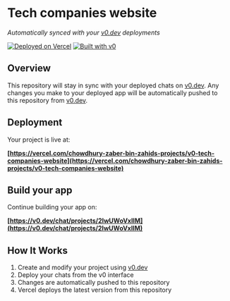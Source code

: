 # Tech companies website

*Automatically synced with your [v0.dev](https://v0.dev) deployments*

[![Deployed on Vercel](https://img.shields.io/badge/Deployed%20on-Vercel-black?style=for-the-badge&logo=vercel)](https://vercel.com/chowdhury-zaber-bin-zahids-projects/v0-tech-companies-website)
[![Built with v0](https://img.shields.io/badge/Built%20with-v0.dev-black?style=for-the-badge)](https://v0.dev/chat/projects/2IwUWoVxlIM)

## Overview

This repository will stay in sync with your deployed chats on [v0.dev](https://v0.dev).
Any changes you make to your deployed app will be automatically pushed to this repository from [v0.dev](https://v0.dev).

## Deployment

Your project is live at:

**[https://vercel.com/chowdhury-zaber-bin-zahids-projects/v0-tech-companies-website](https://vercel.com/chowdhury-zaber-bin-zahids-projects/v0-tech-companies-website)**

## Build your app

Continue building your app on:

**[https://v0.dev/chat/projects/2IwUWoVxlIM](https://v0.dev/chat/projects/2IwUWoVxlIM)**

## How It Works

1. Create and modify your project using [v0.dev](https://v0.dev)
2. Deploy your chats from the v0 interface
3. Changes are automatically pushed to this repository
4. Vercel deploys the latest version from this repository